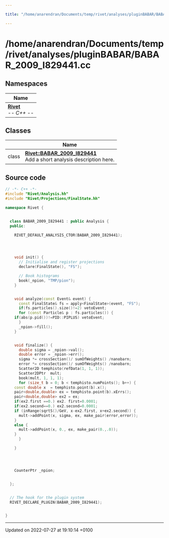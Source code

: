```yaml
---

title: "/home/anarendran/Documents/temp/rivet/analyses/pluginBABAR/BABAR_2009_I829441.cc"

---
```


# /home/anarendran/Documents/temp/rivet/analyses/pluginBABAR/BABAR_2009_I829441.cc



## Namespaces

| Name           |
| -------------- |
| **[Rivet](http://example.org/namespaces/namespacerivet/)** <br>-*- C++ -*-  |

## Classes

|                | Name           |
| -------------- | -------------- |
| class | **[Rivet::BABAR_2009_I829441](http://example.org/classes/classrivet_1_1babar__2009__i829441/)** <br>Add a short analysis description here.  |




## Source code

```cpp
// -*- C++ -*-
#include "Rivet/Analysis.hh"
#include "Rivet/Projections/FinalState.hh"

namespace Rivet {


  class BABAR_2009_I829441 : public Analysis {
  public:

    RIVET_DEFAULT_ANALYSIS_CTOR(BABAR_2009_I829441);




    void init() {
      // Initialise and register projections
      declare(FinalState(), "FS");

      // Book histograms
      book(_npion, "TMP/pion");
    }


    void analyze(const Event& event) {
      const FinalState& fs = apply<FinalState>(event, "FS");
      if(fs.particles().size()!=2) vetoEvent;
      for (const Particle& p : fs.particles()) {
    if(abs(p.pid())!=PID::PIPLUS) vetoEvent;
      }
      _npion->fill();
    }


    void finalize() {
      double sigma = _npion->val();
      double error = _npion->err();
      sigma *= crossSection()/ sumOfWeights() /nanobarn;
      error *= crossSection()/ sumOfWeights() /nanobarn;
      Scatter2D temphisto(refData(1, 1, 1));
      Scatter2DPtr  mult;
      book(mult, 1, 1, 1);
      for (size_t b = 0; b < temphisto.numPoints(); b++) {
    const double x  = temphisto.point(b).x();
    pair<double,double> ex = temphisto.point(b).xErrs();
    pair<double,double> ex2 = ex;
    if(ex2.first ==0.) ex2. first=0.0001;
    if(ex2.second==0.) ex2.second=0.0001;
    if (inRange(sqrtS()/GeV, x-ex2.first, x+ex2.second)) {
      mult->addPoint(x, sigma, ex, make_pair(error,error));
    }
    else {
      mult->addPoint(x, 0., ex, make_pair(0.,.0));
    }
      }

    }




    CounterPtr _npion;


  };


  // The hook for the plugin system
  RIVET_DECLARE_PLUGIN(BABAR_2009_I829441);


}
```


-------------------------------

Updated on 2022-07-27 at 19:10:14 +0100
